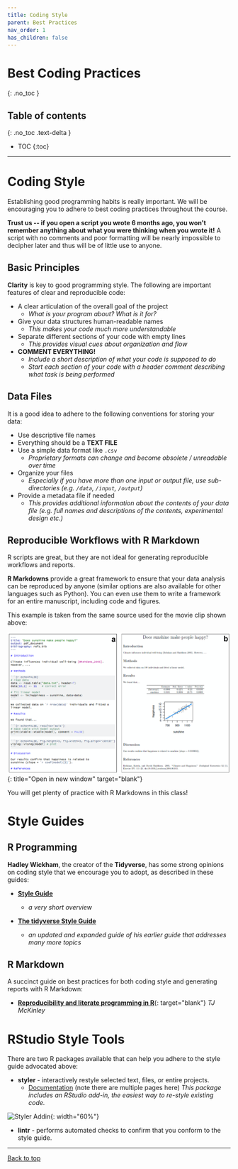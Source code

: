 ```yaml
---
title: Coding Style
parent: Best Practices
nav_order: 1
has_children: false
---
```


# Best Coding Practices
{: .no_toc }


## Table of contents
{: .no_toc .text-delta }

- TOC
{:toc}

---

# Coding Style
<!-- Note: also put something similar in the R Resources index page -->

Establishing good programming habits is really important. We will be encouraging you to adhere to best coding practices throughout the course.

**Trust us -- if you open a script you wrote 6 months ago, you won't remember anything about what you were thinking when you wrote it!** A script with no comments and poor formatting will be nearly impossible to decipher later and thus will be of little use to anyone.


## Basic Principles

**Clarity** is key to good programming style. The following are important features of clear and reproducible code:

+ A clear articulation of the overall goal of the project
  - _What is your program about? What is it for?_
+ Give your data structures human-readable names
  - _This makes your code much more understandable_
+ Separate different sections of your code with empty lines
  - _This provides visual cues about organization and flow_
+ **COMMENT EVERYTHING!**
  - _Include a short description of what your code is supposed to do_
  - _Start each section of your code with a header comment describing what task is being performed_


## Data Files

It is a good idea to adhere to the following conventions for storing your data:

+ Use descriptive file names
+ Everything should be a **TEXT FILE**
+ Use a simple data format like `.csv`
  - _Proprietary formats can change and become obsolete / unreadable over time_
+ Organize your files
  - _Especially if you have more than one input or output file, use sub-directories (e.g. `/data`, `/input`, `/output`)_
+ Provide a metadata file if needed
  + _This provides additional information about the contents of your data file (e.g. full names and descriptions of the contents, experimental design etc.)_


## Reproducible Workflows with R Markdown

R scripts are great, but they are not ideal for generating reproducible workflows and reports.

**R Markdowns** provide a great framework to ensure that your data analysis can be reproduced by anyone (similar options are also available for other languages such as Python). You can even use them to write a framework for an entire manuscript, including code and figures.

This example is taken from the same source used for the movie clip shown above:

<!-- <p>
  <a href="images/Rmd_manuscript_framework.png" title="Open in new window" target="blank">
    <img src="images/Rmd_manuscript_framework.png" alt="markdown manuscript template" />
  </a>
</p> -->

[![Manuscript template](images/Rmd_manuscript_framework.png)](https://kriscgun.github.io/xdasi-bio-2021/best_practices/images/Rmd_manuscript_framework.png){: title="Open in new window" target="blank"}

You will get plenty of practice with R Markdowns in this class!


# Style Guides

## R Programming

**Hadley Wickham**, the creator of the **Tidyverse**, has some strong opinions on coding style that we encourage you to adopt, as described in these guides:

+ [**Style Guide**](http://adv-r.had.co.nz/Style.html)
  - _a very short overview_

+ [**The tidyverse Style Guide**](https://style.tidyverse.org/index.html)
  - _an updated and expanded guide of his earlier guide that addresses many more topics_


## R Markdown

A succinct guide on best practices for both coding style and generating reports with R Markdown:

* [**Reproducibility and literate programming in R**](https://exeter-data-analytics.github.io/LitProg/index.html){: target="blank"} _TJ McKinley_


<!-- * [**R Programming for Research**](https://geanders.github.io/RProgrammingForResearch/){: target="blank"} -->


# RStudio Style Tools

There are two R packages available that can help you adhere to the style guide advocated above:

+ **styler** - interactively restyle selected text, files, or entire projects.
  - [Documentation](https://styler.r-lib.org/index.html) (note there are multiple pages here)
   _This package includes an RStudio add-in, the easiest way to re-style existing code._

![Styler Addin](images/styler0.1.gif){: width="60%"}

+ **lintr** - performs automated checks to confirm that you conform to the style guide.

---

[Back to top](#top)
